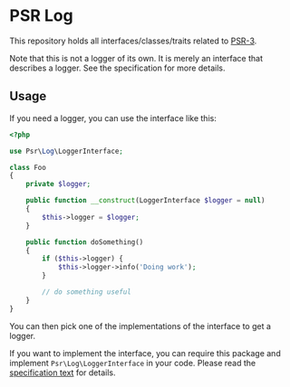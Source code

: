 # PSR Log

This repository holds all interfaces/classes/traits related to
[PSR-3](https://github.com/php-fig/fig-standards/blob/master/accepted/PSR-3-logger-interface.md).

Note that this is not a logger of its own. It is merely an interface that
describes a logger. See the specification for more details.

## Usage

If you need a logger, you can use the interface like this:

```php
<?php

use Psr\Log\LoggerInterface;

class Foo
{
    private $logger;

    public function __construct(LoggerInterface $logger = null)
    {
        $this->logger = $logger;
    }

    public function doSomething()
    {
        if ($this->logger) {
            $this->logger->info('Doing work');
        }

        // do something useful
    }
}
```

You can then pick one of the implementations of the interface to get a logger.

If you want to implement the interface, you can require this package and
implement `Psr\Log\LoggerInterface` in your code. Please read the
[specification text](https://github.com/php-fig/fig-standards/blob/master/accepted/PSR-3-logger-interface.md)
for details.
